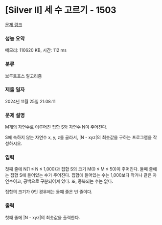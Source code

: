 # [Silver II] 세 수 고르기 - 1503 

[문제 링크](https://www.acmicpc.net/problem/1503) 

### 성능 요약

메모리: 110620 KB, 시간: 112 ms

### 분류

브루트포스 알고리즘

### 제출 일자

2024년 11월 25일 21:08:11

### 문제 설명

<p>M개의 자연수로 이루어진 집합 S와 자연수 N이 주어진다.</p>

<p>S에 속하지 않는 자연수 x, y, z를 골라서, |N - xyz|의 최솟값을 구하는 프로그램을 작성하시오.</p>

### 입력 

 <p>첫째 줄에 N(1 ≤ N ≤ 1,000)과 집합 S의 크기 M(0 ≤ M ≤ 50)이 주어진다. 둘째 줄에는 집합 S에 들어있는 수가 주어진다. 집합에 들어있는 수는 1,000보다 작거나 같은 자연수이고, 공백으로 구분되어져 있다. 또, 중복되는 수는 없다.</p>

<p>집합의 크기가 0인 경우에는 둘째 줄은 빈 줄이다.</p>

### 출력 

 <p>첫째 줄에 |N - xyz|의 최솟값을 출력한다.</p>

